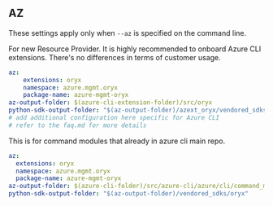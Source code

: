 ## AZ

These settings apply only when `--az` is specified on the command line.

For new Resource Provider. It is highly recommended to onboard Azure CLI extensions. There's no differences in terms of customer usage. 

``` yaml $(az) && $(target-mode) != 'core'
az:
    extensions: oryx
    namespace: azure.mgmt.oryx
    package-name: azure-mgmt-oryx
az-output-folder: $(azure-cli-extension-folder)/src/oryx
python-sdk-output-folder: "$(az-output-folder)/azext_oryx/vendored_sdks/oryx"
# add additional configuration here specific for Azure CLI
# refer to the faq.md for more details
```



This is for command modules that already in azure cli main repo. 
``` yaml $(az) && $(target-mode) == 'core'
az:
  extensions: oryx
  namespace: azure.mgmt.oryx
  package-name: azure-mgmt-oryx
az-output-folder: $(azure-cli-folder)/src/azure-cli/azure/cli/command_modules/oryx
python-sdk-output-folder: "$(az-output-folder)/vendored_sdks/oryx"
``` 